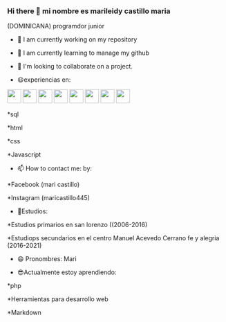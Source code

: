 ### Hi there 👋 mi nombre es marileidy castillo maria
<!--   
**marileidy2829/marileidy2829** is a ✨ _special_ ✨ repository because its `README.md` (this file) appears on your GitHub profile.
-->
(DOMINICANA) programdor junior

- 🔭 I am currently working on my repository

- 🌱 I am currently learning to manage my github

- 👯 I'm looking to collaborate on a project.

- 😃experiencias en:


<img height="32" width="32" src="https://img.icons8.com/color/2x/javascript.png" /> 
<img height="32" width="32" src="https://img.icons8.com/color/2x/nodejs.png" />

<img height="32" width="32" src="https://img.icons8.com/color/2x/python.png" />
<img height="32" width="32" src="https://img.icons8.com/color/2x/html-5.png" />
<img height="32" width="32" src="https://img.icons8.com/color/2x/css.png" />
<img height="32" width="32" src="https://img.icons8.com/color/2x/visual-studio-code-2019.png" />
<img height="32" width="32" src="https://img.icons8.com/color/2x/ubuntu.png" />
<img height="32" width="32" src="https://img.icons8.com/color/2x/linux.png" />


*sql

*html 

*css

*Javascript

- 📫 How to contact me: by:

*Facebook (mari castillo)

*Instagram (maricastillo445)

- 📖Estudios:

*Estudios primarios en san lorenzo ((2006-2016)

*Estudiops secundarios en el centro Manuel Acevedo Cerrano fe y alegria (2016-2021)

- 😄 Pronombres: Mari

- 😎Actualmente estoy aprendiendo:

*php

*Herramientas para desarrollo web

*Markdown

